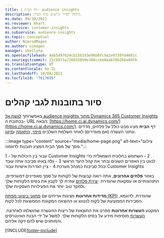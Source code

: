 ```yaml
---
title: דף הבית ב- audience insights
description: התחל לסייר ביישום בדף הבית.
ms.date: 09/30/2021
ms.reviewer: mhart
ms.service: customer-insights
ms.subservice: audience-insights
ms.topic: conceptual
author: NimrodMagen
ms.author: nimagen
manager: shellyha
ms.openlocfilehash: 4ab5497024cb15b103e96b0fc9a2e0739fd4691c
ms.sourcegitcommit: 23c8973a726b15050e368cc6e0aab78b266a89f6
ms.translationtype: HT
ms.contentlocale: he-IL
ms.lasthandoff: 10/08/2021
ms.locfileid: "7617695"
---
```

# <a name="explore-audience-insights"></a>סיור בתובנות לגבי קהלים

באפשרותך [לגשת אל audience insights מתוך Dynamics 365 Customer Insights](https://home.ci.ai.dynamics.com/) בכתובת ה- URL הבאה: [https://home.ci.ai.dynamics.com/](https://home.ci.ai.dynamics.com/).
דף **הבית** מציג מבט כולל על פלחים, מדדים ונתוני העשרה (אם מוגדרים) לאחר השלמת השלבים [מיפוי](map-entities.md), [התאמה](match-entities.md) ו[מיזוג](merge-entities.md).

:::image type="content" source="media/home-page.png" alt-text="צילום מסך של מסך הבית המציג תובנות לדוגמה.":::

1 - עבור בין היכולות של Customer Insights ‏2 - השתמש בחלונית השמאלית כדי לנווט בין האזורים השונים ובחר את קהל היעד הראשי 3 - גלה באיזו סביבה אתה עובד ונהל סביבות כמנהל מערכת 4 - ציין הגדרות אישיות עבור Customer Insights

באזור **פלחים אחרונים**, אתה רואה קבוצות של לקוחות על סמך מאפיינים דמוגרפיים, התנהגותיים או עסקאות שהגדרת. [יצירת פלחים](segments.md) עוזרת לך לקבץ את בסיס הלקוחות שלך ולמקד טוב יותר את הפעילויות העסקיות שלך.

**מדידות אחרונות** מציגות אריחים עם [מחווני ביצועי מפתח (KPI)](measures.md) שהגדרת. לדוגמא, הסבירות הממוצעת של לקוח לנטוש או ההוצאה המקוונת הממוצעת לכל לקוח.

המקטע **העשרות אחרונות** מפרט את התוצאות של ריצות ההעשרה שהושלמו לאחרונה. [העשרות](enrichment-hub.md) מוסיפות מידע על בסיס הלקוחות שלך. למשל על ידי הבנת האינטרסים והמותגים שיש להם זיקה אליהם.

[!INCLUDE[footer-include](../includes/footer-banner.md)]